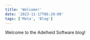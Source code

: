 ```yaml
---
title: 'Welcome!'
date: '2023-11-17T06:20:00'
tags: ['Meta', 'Blog']
---
```

Welcome to the Adelheid Software blog!